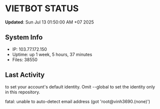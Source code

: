 # VIETBOT STATUS
**Updated**: Sun Jul 13 01:50:00 AM +07 2025

## System Info
- IP: 103.77.172.150
- Uptime: up 1 week, 5 hours, 37 minutes
- Files: 38550

## Last Activity

to set your account's default identity.
Omit --global to set the identity only in this repository.

fatal: unable to auto-detect email address (got 'root@vinh3690.(none)')

